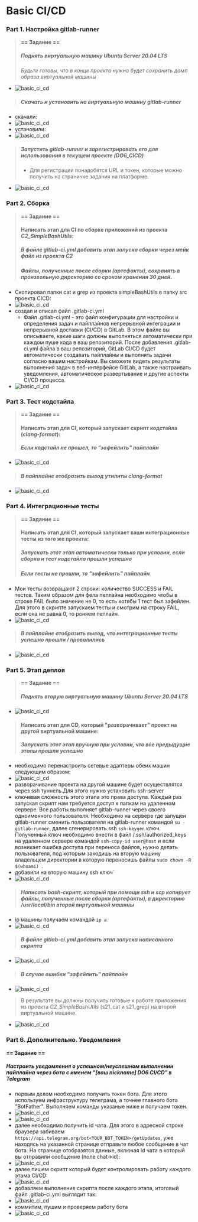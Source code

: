 # Basic CI/CD

### Part 1. Настройка **gitlab-runner**

>**== Задание ==**
>
>##### Поднять виртуальную машину *Ubuntu Server 20.04 LTS*
>*Будьте готовы, что в конце проекта нужно будет сохранить дамп образа виртуальной машины*

- ![basic_ci_cd](./images/1_1.png)
>##### Скачать и установить на виртуальную машину **gitlab-runner**
- скачали:
- ![basic_ci_cd](./images/1_2.png)
- установили:
- ![basic_ci_cd](./images/1_3.png)
>##### Запустить **gitlab-runner** и зарегистрировать его для использования в текущем проекте (*DO6_CICD*)
>- Для регистрации понадобятся URL и токен, которые можно получить на страничке задания на платформе.
- ![basic_ci_cd](./images/1_4.png)

### Part 2. Сборка

>**== Задание ==**
>
>#### Написать этап для **CI** по сборке приложений из проекта *C2_SimpleBashUtils*:
>
>##### В файле _gitlab-ci.yml_ добавить этап запуска сборки через мейк файл из проекта _C2_
>
>##### Файлы, полученные после сборки (артефакты), сохранять в произвольную директорию со сроком хранения 30 дней.
- Скопировал папки cat и grep из проекта simpleBashUtils в папку src проекта CICD: 
- ![basic_ci_cd](./images/2_1.png)
- создал и описал файл .gitlab-ci.yml
    - Файл .gitlab-ci.yml - это файл конфигурации для настройки и определения задач и пайплайнов непрерывной интеграции и непрерывной доставки (CI/CD) в GitLab. В этом файле вы описываете, какие шаги должны выполняться автоматически при каждом пуше кода в ваш репозиторий. После добавления .gitlab-ci.yml файла в ваш репозиторий, GitLab CI/CD будет автоматически создавать пайплайны и выполнять задачи согласно вашим настройкам. Вы сможете видеть результаты выполнения задач в веб-интерфейсе GitLab, а также настраивать уведомления, автоматическое развертывание и другие аспекты CI/CD процесса.
- ![basic_ci_cd](./images/2_2.png)

### Part 3. Тест кодстайла

>**== Задание ==**
>
>#### Написать этап для **CI**, который запускает скрипт кодстайла (*clang-format*):
>
>##### Если кодстайл не прошел, то "зафейлить" пайплайн
- ![basic_ci_cd](./images/3_1.png)
>##### В пайплайне отобразить вывод утилиты *clang-format*
- ![basic_ci_cd](./images/3_2.png)

### Part 4. Интеграционные тесты

>**== Задание ==**
>
>#### Написать этап для **CI**, который запускает ваши интеграционные тесты из того же проекта:
>
>##### Запускать этот этап автоматически только при условии, если сборка и тест кодстайла прошли успешно
>
>##### Если тесты не прошли, то "зафейлить" пайплайн
- Мои тесты возвращают 2 строки:  количество SUCCESS и FAIL тестов. Таким образом для фела пеплайна необходимо чтобы в строке FAIL было значение не 0, то есть хотябы 1 тест был зафейлен. Для этого в скрипте запускаем тесты и смотрим на строку FAIL, если она не равна 0, то роняем пеплайн.
- ![basic_ci_cd](./images/4_1.png)
>##### В пайплайне отобразить вывод, что интеграционные тесты успешно прошли / провалились
- ![basic_ci_cd](./images/4_2.png)

### Part 5. Этап деплоя

>**== Задание ==**
>
>##### Поднять вторую виртуальную машину *Ubuntu Server 20.04 LTS*
- ![basic_ci_cd](./images/5_1.png)
>#### Написать этап для **CD**, который "разворачивает" проект на другой виртуальной машине:
>##### Запускать этот этап вручную при условии, что все предыдущие этапы прошли успешно
- необходимо перенастроить сетевые адаптеры обеих машин следующим образом:
- ![basic_ci_cd](./images/5_4.png)
- разворачивание проекта на другой машине будет осуществлятся через ssh туннель.Для этого нужно установить ssh-server 
- ключевая сложность этого этапа это права доступа. Каждый раз запуская скрипт нам требуется доступ к папкам на удаленном сервере. Все работы выполняет gitlab-runner через своего одноименного пользователя. Необходимо на сервере где запущен gitlab-runner сменить пользователя на gitlab-runner командой `su - gitlab-runner`, далее сгенерировать  ssh `ssh-keygen` ключ. Полученный ключ необходимо внести в файл /.ssh/authorized_keys на удаленном сервере командой `ssh-copy-id user@host` и если возникает ошибка доступа при переноса файлов, нужно делать пользователя, под которым заходишь на вторую машину владельцем директории в которую переносишь файлы `sudo chown -R $(whoami) `.
- добавили на вторую машину ssh ключ`
- ![basic_ci_cd](./images/5_7.png)
>##### Написать bash-скрипт, который при помощи **ssh** и **scp** копирует файлы, полученные после сборки (артефакты), в директорию */usr/local/bin* второй виртуальной машины
- ip машины получаем командой `ip a`
- ![basic_ci_cd](./images/5_5.png)
>##### В файле _gitlab-ci.yml_ добавить этап запуска написанного скрипта
- ![basic_ci_cd](./images/5_2.png)
>##### В случае ошибки "зафейлить" пайплайн
- ![basic_ci_cd](./images/5_3.png)
>В результате вы должны получить готовые к работе приложения из проекта *C2_SimpleBashUtils* (s21_cat и s21_grep) на второй виртуальной машине.
- ![basic_ci_cd](./images/5_6.png)

### Part 6. Дополнительно. Уведомления

**== Задание ==**

##### Настроить уведомления о успешном/неуспешном выполнении пайплайна через бота с именем "[ваш nickname] DO6 CI/CD" в *Telegram*
- первым делом необходимо получить токен бота. Для этого используем инфраструктуру телеграма, а точнее главного бота "BotFather". Выполняем команды указаные ниже и получаем токен.
- ![basic_ci_cd](./images/6_1.png)
- ![basic_ci_cd](./images/6_2.png)
- далее необходимо получить id чата. Для этого в адресной строке браузера забиваем `https://api.telegram.org/bot<YOUR_BOT_TOKEN>/getUpdates`, уже находясь на указанной странице отправьте любое сообщение в чат бота. На странице отобразятся данные, включая id чата в который вы отправили сообщение (поле chat->id):
- ![basic_ci_cd](./images/6_3.png)
- далее пишем скрипт который будет контролировать работу каждого этама CI/CD:
- ![basic_ci_cd](./images/6_5.png)
- добавляем выполнение скрипта после каждого этапа, итоговый файл .gitlab-ci.yml выглядит так:
- ![basic_ci_cd](./images/6_6.png)
- коммитим, пушим и проверяем работу бота
- ![basic_ci_cd](./images/6_4.png)
